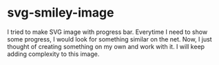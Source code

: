# svg-smiley-image
I tried to make SVG image with progress bar. 
Everytime I need to show some progress, I would look for something similar on the net.
Now, I just thought of creating something on my own and work with it.
I will keep adding complexity to this image.

